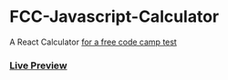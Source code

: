 # FCC-Javascript-Calculator
A React Calculator
[for a free code camp test](https://www.freecodecamp.org/learn/front-end-development-libraries/front-end-development-libraries-projects/build-a-javascript-calculator)

### [Live Preview](https://ta1al.com/FCC-Javascript-Calculator/index.html)
